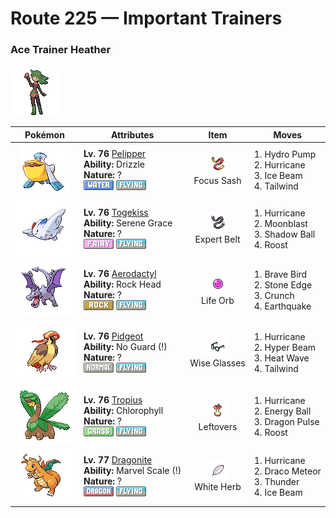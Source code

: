 # Route 225 — Important Trainers

### Ace Trainer Heather

![Ace Trainer Heather](../../assets/trainers/ace_trainer.png "Ace Trainer Heather")

| Pokémon | Attributes | Item | Moves |
|:-------:|------------|:----:|-------|
| ![Pelipper](../../assets/sprites/pelipper/front.gif "Pelipper: It is a messenger of the skies, carrying small Pokémon and eggs to safety in its bill.") | **Lv. 76** [Pelipper](../../pokemon/pelipper.md/)<br>**Ability:** <span class="tooltip" title="The Pokémon makes it rain if it appears in battle.">Drizzle</span><br>**Nature:** ?<br>![water](../../assets/types/water.png "Water") ![flying](../../assets/types/flying.png "Flying") | ![Focus Sash](../../assets/items/focus_sash.png "Focus Sash")<br><span class="tooltip" title="An item to be held by a Pokémon. If it has full HP, the holder will endure one potential KO attack, leaving 1 HP.">Focus Sash</span> | 1. <span class="tooltip" title="The foe is blasted by a huge volume of water launched under great pressure. ">Hydro Pump</span><br>2. <span class="tooltip" title="Inflicts regular damage.">Hurricane</span><br>3. <span class="tooltip" title="The foe is struck with an icy-cold beam of energy. It may also freeze the target solid.">Ice Beam</span><br>4. <span class="tooltip" title="The user whips up a turbulent whirlwind that ups the Speed of all party Pokémon for three turns.">Tailwind</span> |
| ![Togekiss](../../assets/sprites/togekiss/front.gif "Togekiss: It shares many blessings with people who respect one another’s rights and avoid needless strife.") | **Lv. 76** [Togekiss](../../pokemon/togekiss.md/)<br>**Ability:** <span class="tooltip" title="Boosts the likelihood of added effects appearing.">Serene Grace</span><br>**Nature:** ?<br>![fairy](../../assets/types/fairy.png "Fairy") ![flying](../../assets/types/flying.png "Flying") | ![Expert Belt](../../assets/items/expert_belt.png "Expert Belt")<br><span class="tooltip" title="An item to be held by a Pokémon. It is a well-worn belt that slightly boosts the power of supereffective moves.">Expert Belt</span> | 1. <span class="tooltip" title="Inflicts regular damage.">Hurricane</span><br>2. <span class="tooltip" title="Inflicts regular damage.  Has a 30% chance to lower the target's Special Attack by one stage.">Moonblast</span><br>3. <span class="tooltip" title="The user hurls a shadowy blob at the foe. It may also lower the foe’s Sp. Def stat.">Shadow Ball</span><br>4. <span class="tooltip" title="The user lands and rests its body. It restores the user’s HP by up to half of its max HP.">Roost</span> |
| ![Aerodactyl](../../assets/sprites/aerodactyl/front.gif "Aerodactyl: A Pokémon that roamed the skies in the dinosaur era. Its teeth are like saw blades.") | **Lv. 76** [Aerodactyl](../../pokemon/aerodactyl.md/)<br>**Ability:** <span class="tooltip" title="Protects the Pokémon from recoil damage.">Rock Head</span><br>**Nature:** ?<br>![rock](../../assets/types/rock.png "Rock") ![flying](../../assets/types/flying.png "Flying") | ![Life Orb](../../assets/items/life_orb.png "Life Orb")<br><span class="tooltip" title="An item to be held by a Pokémon. It boosts the power of moves, but at the cost of some HP on each hit.">Life Orb</span> | 1. <span class="tooltip" title="The user tucks in its wings and charges from a low altitude. The user also takes serious damage.">Brave Bird</span><br>2. <span class="tooltip" title="The user stabs the foe with a sharpened stone. It has a high critical-hit ratio. ">Stone Edge</span><br>3. <span class="tooltip" title="The user crunches up the foe with sharp fangs. It may also lower the target’s Defense stat.">Crunch</span><br>4. <span class="tooltip" title="The user sets off an earthquake that hits all the Pokémon in the battle. ">Earthquake</span> |
| ![Pidgeot](../../assets/sprites/pidgeot/front.gif "Pidgeot: By flapping its wings with all its might, PIDGEOT can make a gust of wind capable of bending tall trees.") | **Lv. 76** [Pidgeot](../../pokemon/pidgeot.md/)<br>**Ability:** <span class="tooltip" title="Ensures the Pokémon and its foe’s attacks land.">No Guard (!)</span><br>**Nature:** ?<br>![normal](../../assets/types/normal.png "Normal") ![flying](../../assets/types/flying.png "Flying") | ![Wise Glasses](../../assets/items/wise_glasses.png "Wise Glasses")<br><span class="tooltip" title="An item to be held by a Pokémon. It is a thick pair of glasses that slightly boosts the power of special moves.">Wise Glasses</span> | 1. <span class="tooltip" title="Inflicts regular damage.">Hurricane</span><br>2. <span class="tooltip" title="The foe is attacked with a powerful beam. The user must rest on the next turn to regain its energy.">Hyper Beam</span><br>3. <span class="tooltip" title="The user exhales a heated breath on the foe to attack. It may also leave the target with a burn.">Heat Wave</span><br>4. <span class="tooltip" title="The user whips up a turbulent whirlwind that ups the Speed of all party Pokémon for three turns.">Tailwind</span> |
| ![Tropius](../../assets/sprites/tropius/front.gif "Tropius: Delicious fruits grew out from around its neck because it always ate the same kind of fruit.") | **Lv. 76** [Tropius](../../pokemon/tropius.md/)<br>**Ability:** <span class="tooltip" title="Boosts the Pokémon’s Speed in sunshine.">Chlorophyll</span><br>**Nature:** ?<br>![grass](../../assets/types/grass.png "Grass") ![flying](../../assets/types/flying.png "Flying") | ![Leftovers](../../assets/items/leftovers.png "Leftovers")<br><span class="tooltip" title="An item to be held by a Pokémon. The holder’s HP is gradually restored during battle.">Leftovers</span> | 1. <span class="tooltip" title="Inflicts regular damage.">Hurricane</span><br>2. <span class="tooltip" title="The user draws power from nature and fires it at the foe. It may also lower the target’s Sp. Def.">Energy Ball</span><br>3. <span class="tooltip" title="The foe is attacked with a shock wave generated by the user’s gaping mouth. ">Dragon Pulse</span><br>4. <span class="tooltip" title="The user lands and rests its body. It restores the user’s HP by up to half of its max HP.">Roost</span> |
| ![Dragonite](../../assets/sprites/dragonite/front.gif "Dragonite: It is said to make its home somewhere in the sea. It guides crews of shipwrecks to shore.") | **Lv. 77** [Dragonite](../../pokemon/dragonite.md/)<br>**Ability:** <span class="tooltip" title="Boosts Defense if there is a status problem.">Marvel Scale (!)</span><br>**Nature:** ?<br>![dragon](../../assets/types/dragon.png "Dragon") ![flying](../../assets/types/flying.png "Flying") | ![White Herb](../../assets/items/white_herb.png "White Herb")<br><span class="tooltip" title="An item to be held by a Pokémon. It restores any lowered stat in battle. It can be used only once.">White Herb</span> | 1. <span class="tooltip" title="Inflicts regular damage.">Hurricane</span><br>2. <span class="tooltip" title="Comets are summoned down from the sky. The attack’s recoil sharply reduces the user’s Sp. Atk stat.">Draco Meteor</span><br>3. <span class="tooltip" title="A wicked thunderbolt is dropped on the foe to inflict damage. It may also leave the target paralyzed.">Thunder</span><br>4. <span class="tooltip" title="The foe is struck with an icy-cold beam of energy. It may also freeze the target solid.">Ice Beam</span> |


